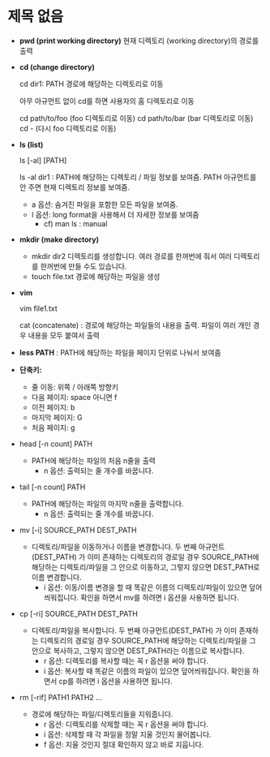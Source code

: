 # 제목 없음

- **pwd (print working directory)**
현재 디렉토리 (working directory)의 경로를 출력

- **cd (change directory)**
    
    cd dir1: PATH 경로에 해당하는 디렉토리로 이동
    
    아무 아규먼트 없이 cd를 하면 사용자의 홈 디렉토리로 이동
    
    cd path/to/foo    (foo 디렉토리로 이동)
    cd path/to/bar    (bar 디렉토리로 이동)
    cd -              (다시 foo 디렉토리로 이동)
    
- **ls (list)**
    
    ls [-al] [PATH]
    
    ls -al dir1 : PATH에 해당하는 디렉토리 / 파일 정보를 보여줌. PATH 아규먼트를 안 주면 현재 디렉토리 정보를 보여줌.
    
    - a 옵션: 숨겨진 파일을 포함한 모든 파일을 보여줌.
    - l 옵션: long format을 사용해서 더 자세한 정보를 보여줌
        - cf) man ls : manual

- **mkdir (make directory)**
    - mkdir dir2
    디렉토리를 생성합니다. 여러 경로를 한꺼번에 줘서 여러 디렉토리를 한꺼번에 만들 수도 있습니다.
    - touch file.txt
    경로에 해당하는 파일을 생성
    
- **vim**
    
    vim file1.txt
    
    cat (concatenate) : 경로에 해당하는 파일들의 내용을 출력. 파일이 여러 개인 경우 내용을 모두 붙여서 출력
    

- **less PATH** : PATH에 해당하는 파일을 페이지 단위로 나눠서 보여줌

- **단축키:**
    - 줄 이동: 위쪽 / 아래쪽 방향키
    - 다음 페이지: space 아니면 f
    - 이전 페이지: b
    - 마지막 페이지: G
    - 처음 페이지: g
    
- head [-n count] PATH
    - PATH에 해당하는 파일의 처음 n줄을 출력
        - n 옵션: 출력되는 줄 개수를 바꿉니다.
- tail [-n count] PATH
    - PATH에 해당하는 파일의 마지막 n줄을 출력합니다.
        - n 옵션: 출력되는 줄 개수를 바꿉니다.
    
- mv [-i] SOURCE_PATH DEST_PATH
    - 디렉토리/파일을 이동하거나 이름을 변경합니다. 두 번째 아규먼트(DEST_PATH) 가 이미 존재하는 디렉토리의 경로일 경우 SOURCE_PATH에 해당하는 디렉토리/파일을 그 안으로 이동하고, 그렇지 않으면 DEST_PATH로 이름 변경합니다.
        - i 옵션: 이동/이름 변경을 할 때 똑같은 이름의 디렉토리/파일이 있으면 덮어씌워집니다. 확인을 하면서 mv를 하려면 i 옵션을 사용하면 됩니다.
    
- cp [-ri] SOURCE_PATH DEST_PATH
    - 디렉토리/파일을 복사합니다. 두 번째 아규먼트(DEST_PATH) 가 이미 존재하는 디렉토리의 경로일 경우 SOURCE_PATH에 해당하는 디렉토리/파일을 그 안으로 복사하고, 그렇지 않으면 DEST_PATH라는 이름으로 복사합니다.
        - r 옵션: 디렉토리를 복사할 때는 꼭 r 옵션을 써야 합니다.
        - i 옵션: 복사할 때 똑같은 이름의 파일이 있으면 덮어씌워집니다. 확인을 하면서 cp를 하려면 i 옵션을 사용하면 됩니다.

- rm [-rif] PATH1 PATH2 ...
    - 경로에 해당하는 파일/디렉토리들을 지워줍니다.
        - r 옵션: 디렉토리를 삭제할 때는 꼭 r 옵션을 써야 합니다.
        - i 옵션: 삭제할 때 각 파일을 정말 지울 것인지 물어봅니다.
        - f 옵션: 지울 것인지 절대 확인하지 않고 바로 지웁니다.